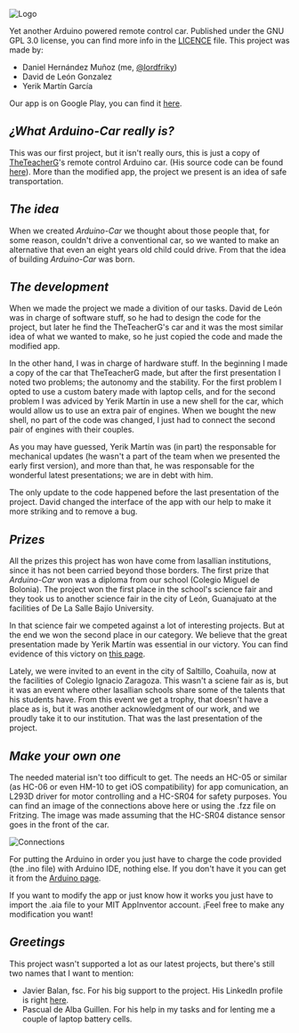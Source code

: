 ![Logo](https://i.imgur.com/ms3zFMX.jpg)

Yet another Arduino powered remote control car.
Published under the GNU GPL 3.0 license, you can find more info in the [LICENCE](https://github.com/lordfriky/Arduino-Car/blob/master/LICENSE) file.
This project was made by:
- Daniel Hernández Muñoz (me, [@lordfriky](https://github.com/lordfriky))
- David de León Gonzalez
- Yerik Martín García

Our app is on Google Play, you can find it [here](https://play.google.com/store/apps/details?id=appinventor.ai_14s165.Arduino&hl=es_419).
## _¿What **Arduino-Car** really is?_
This was our first project, but it isn't really ours, this is just a copy of [TheTeacherG](https://www.youtube.com/channel/UCc-vG493VqpLmL5gbnCvU4A)'s remote control Arduino car. (His source code can be found [here](https://www.dropbox.com/s/dsjw7u619affgaf/Carro%20Sensor%20de%20Distancia%20Bluetooth.txt?dl=0)).
More than the modified app, the project we present is an idea of safe transportation.
## _The idea_
When we created _Arduino-Car_ we thought about those people that, for some reason, couldn't drive a conventional car, so we wanted to make an alternative that even an eight years old child could drive. From that the idea of building _Arduino-Car_ was born.
## _The development_
When we made the project we made a divition of our tasks. David de León was in charge of software stuff, so he had to design the code for the project, but later he find the TheTeacherG's car and it was the most similar idea of what we wanted to make, so he just copied the code and made the modified app.

In the other hand, I was in charge of hardware stuff. In the beginning I made a copy of the car that TheTeacherG made, but after the first presentation I noted two problems; the autonomy and the stability. For the first problem I opted to use a custom batery made with laptop cells, and for the second problem I was adviced by Yerik Martín in use a new shell for the car, which would allow us to use an extra pair of engines. When we bought the new shell, no part of the code was changed, I just had to connect the second pair of engines with their couples.

As you may have guessed, Yerik Martín was (in part) the responsable for mechanical updates (he wasn't a part of the team when we presented the early first version), and more than that, he was responsable for the wonderful latest presentations; we are in debt with him.

The only update to the code happened before the last presentation of the project. David changed the interface of the app with our help to make it more striking and to remove a bug.
## _Prizes_
All the prizes this project has won have come from lasallian institutions, since it has not been carried beyond those borders. The first prize that _Arduino-Car_ won was a diploma from our school (Colegio Miguel de Bolonia). The project won the first place in the school's science fair and they took us to another science fair in the city of León, Guanajuato at the facilities of De La Salle Bajío University.

In that science fair we competed against a lot of interesting projects. But at the end we won the second place in our category. We believe that the great presentation made by Yerik Martín was essential in our victory. You can find evidence of this victory on [this page](http://bajio.delasalle.edu.mx/noticias/noticia.php?n=1906).

Lately, we were invited to an event in the city of Saltillo, Coahuila, now at the facilities of Colegio Ignacio Zaragoza. This wasn't a sciene fair as is, but it was an event where other lasallian schools share some of the talents that his students have. From this event we get a trophy, that doesn't have a place as is, but it was another acknowledgment of our work, and we proudly take it to our institution. That was the last presentation of the project.
## _Make your own one_
The needed material isn't too difficult to get. The needs an HC-05 or similar (as HC-06 or even HM-10 to get iOS compatibility) for app comunication, an L293D driver for motor controlling and a HC-SR04 for safety purposes. You can find an image of the connections above here or using the .fzz file on Fritzing. The image was made assuming that the HC-SR04 distance sensor goes in the front of the car.

![Connections](https://i.imgur.com/oyGz5N4.png)

For putting the Arduino in order you just have to charge the code provided (the .ino file) with Arduino IDE, nothing else. If you don't have it you can get it from the [Arduino page](https://www.arduino.cc/en/Main/Software).

If you want to modify the app or just know how it works you just have to import the .aia file to your MIT AppInventor account. ¡Feel free to make any modification you want!
## _Greetings_
This project wasn't supported a lot as our latest projects, but there's still two names that I want to mention:
- Javier Balan, fsc. For his big support to the project. His LinkedIn profile is right [here](https://mx.linkedin.com/in/javierbalan).
- Pascual de Alba Guillen. For his help in my tasks and for lenting me a couple of laptop battery cells.
